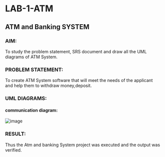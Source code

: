 # LAB-1-ATM
## ATM and Banking SYSTEM
### AIM: 
To study the problem statement, SRS document and draw all the UML diagrams of ATM
System.
### PROBLEM STATEMENT:
To create ATM System software that will meet the needs of the applicant and help them
to withdraw money,deposit.
### UML DIAGRAMS:
#### communication diagram:
![image](https://github.com/Boobeshkrishna/LAB-1-ATM/assets/141472052/31b09325-f770-4358-8e7a-8d5c294db63c)








### RESULT: 
Thus the Atm and banking System project was executed and the output was verified.

